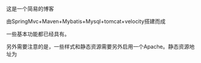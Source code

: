 这是一个简易的博客

由SpringMvc+Maven+Mybatis+Mysql+tomcat+velocity搭建而成

一些基本功能都已经具有。

另外需要注意的是，一些样式和静态资源需要另外启用一个Apache。静态资源地址为
